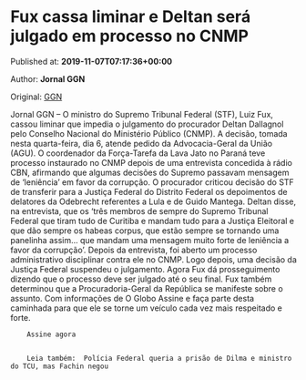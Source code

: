 
# Fux cassa liminar e Deltan será julgado em processo no CNMP

Published at: **2019-11-07T07:17:36+00:00**

Author: **Jornal GGN**

Original: [GGN](https://jornalggn.com.br/justica/fux-cassa-liminar-e-deltan-sera-julgado-em-processo-no-cnmp/)

Jornal GGN – O ministro do Supremo Tribunal Federal (STF), Luiz Fux, cassou liminar que impedia o julgamento do procurador Deltan Dallagnol pelo Conselho Nacional do Ministério Público (CNMP). A decisão, tomada nesta quarta-feira, dia 6, atende pedido da Advocacia-Geral da União (AGU).
O coordenador da Força-Tarefa da Lava Jato no Paraná teve processo instaurado no CNMP depois de uma entrevista concedida à rádio CBN, afirmando que algumas decisões do Supremo passavam mensagem de ‘leniência’ em favor da corrupção. O procurador criticou decisão do STF de transferir para a Justiça Federal do Distrito Federal os depoimentos de delatores da Odebrecht referentes a Lula e de Guido Mantega.
Deltan disse, na entrevista, que os ‘três membros de sempre do Supremo Tribunal Federal que tiram tudo de Curitiba e mandam tudo para a Justiça Eleitoral e que dão sempre os habeas corpus, que estão sempre se tornando uma panelinha assim… que mandam uma mensagem muito forte de leniência a favor da corrupção’.
Depois da entrevista, foi aberto um processo administrativo disciplinar contra ele no CNMP. Logo depois, uma decisão da Justiça Federal suspendeu o julgamento. Agora Fux dá prosseguimento dizendo que o processo deve ser julgado até o seu final. Fux também determinou que a Procuradoria-Geral da República se manifeste sobre o assunto.
Com informações de O Globo
Assine e faça parte desta caminhada para que ele se torne um veículo cada vez mais respeitado e forte.

        Assine agora
      

        Leia também:  Polícia Federal queria a prisão de Dilma e ministro do TCU, mas Fachin negou
      
